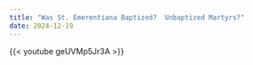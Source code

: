 ```yaml
---
title: "Was St. Emerentiana Baptized?  Unbaptized Martyrs?"
date: 2024-12-19
---
```


{{< youtube geUVMp5Jr3A >}}
